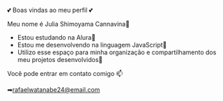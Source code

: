 💕 Boas vindas ao meu perfil 💕

Meu nome é Julia Shimoyama Cannavina🎨

- Estou estudando na Alura💫
- Estou me desenvolvendo na linguagem JavaScript👾
- Utilizo esse espaço para minha organização e compartilhamento dos meu projetos desenvolvidos📝

Você pode entrar em contato comigo 📫

➡rafaelwatanabe24@email.com
